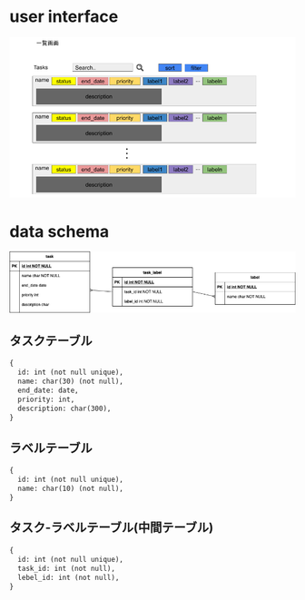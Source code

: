 # user interface
![タスク一覧画面](タスク一覧画面.png "taskview")

# data schema

![E-R図](e-r.png "e-r")

## タスクテーブル
```
{
  id: int (not null unique),
  name: char(30) (not null),
  end_date: date,
  priority: int,
  description: char(300),
}
```

## ラベルテーブル
```
{
  id: int (not null unique),
  name: char(10) (not null),
}
```

## タスク-ラベルテーブル(中間テーブル)
```
{
  id: int (not null unique),
  task_id: int (not null),
  lebel_id: int (not null),
}
```
